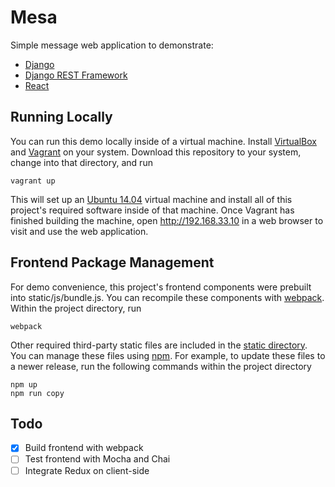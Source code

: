 # Mesa

Simple message web application to demonstrate:
* [Django](https://www.djangoproject.com)
* [Django REST Framework](http://www.django-rest-framework.org)
* [React](https://facebook.github.io/react/)

## Running Locally

You can run this demo locally inside of a virtual machine. Install [VirtualBox](https://www.virtualbox.org/) and [Vagrant](https://www.vagrantup.com/) on your system. Download this repository to your system, change into that directory, and run

    vagrant up

This will set up an [Ubuntu 14.04](http://www.ubuntu.com/) virtual machine and install all of this project's required software inside of that machine. Once Vagrant has finished building the machine, open http://192.168.33.10 in a web browser to visit and use the web application.

## Frontend Package Management
For demo convenience, this project's frontend components were prebuilt into static/js/bundle.js. You can recompile these components with [webpack](http://webpack.github.io/). Within the project directory, run

    webpack

Other required third-party static files are included in the [static directory](static/). You can manage these files using [npm](https://www.npmjs.com/). For example, to update these files to a newer release, run the following commands within the project directory

    npm up
    npm run copy

## Todo
- [x] Build frontend with webpack
- [ ] Test frontend with Mocha and Chai
- [ ] Integrate Redux on client-side
